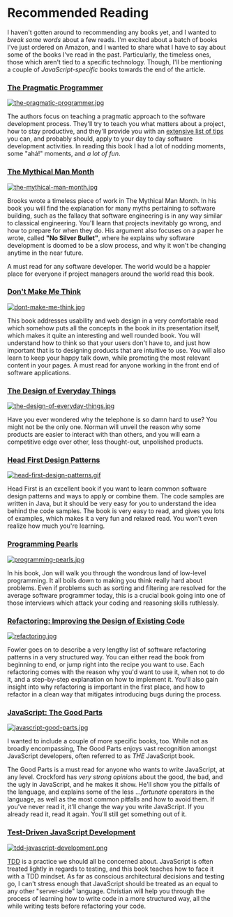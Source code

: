 # Recommended Reading #

I haven't gotten around to recommending any books yet, and I wanted to _break some words_ about a few reads. I'm excited about a batch of books I've just ordered on Amazon, and I wanted to share what I have to say about some of the books I've read in the past. Particularly, the timeless ones, those which aren't tied to a specific technology. Though, I'll be mentioning a couple of _JavaScript-specific_ books towards the end of the article.

### [The Pragmatic Programmer](http://www.amazon.com/Pragmatic-Programmer-Journeyman-Master/dp/020161622X "Find it in Amazon") ###

[![the-pragmatic-programmer.jpg][1]](http://www.amazon.com/Pragmatic-Programmer-Journeyman-Master/dp/020161622X "Find it in Amazon")

The authors focus on teaching a pragmatic approach to the software development process. They'll try to teach you what matters about a project, how to stay productive, and they'll provide you with an [extensive list of tips](http://www.codinghorror.com/blog/2004/10/a-pragmatic-quick-reference.html "A Pragmatic Quick Reference") you can, and probably should, apply to your day to day software development activities. In reading this book I had a lot of nodding moments, some "ahá!" moments, and _a lot of fun_.

### [The Mythical Man Month](http://www.amazon.com/Mythical-Man-Month-Software-Engineering-Anniversary/dp/0201835959 "Find it in Amazon") ###

[![the-mythical-man-month.jpg][2]](http://www.amazon.com/Mythical-Man-Month-Software-Engineering-Anniversary/dp/0201835959 "Find it in Amazon")

Brooks wrote a timeless piece of work in The Mythical Man Month. In his book you will find the explanation for many myths pertaining to software building, such as the fallacy that software engineering is in any way similar to classical engineering. You'll learn that projects inevitably go wrong, and how to prepare for when they do. His argument also focuses on a paper he wrote, called **"No Silver Bullet"**, where he explains why software development is doomed to be a slow process, and why it won't be changing anytime in the near future.

A must read for any software developer. The world would be a happier place for everyone if project managers around the world read this book.

### [Don't Make Me Think](http://www.amazon.com/Dont-Make-Me-Think-Usability/dp/0321344758 "Find it in Amazon") ###

[![dont-make-me-think.jpg][3]](http://www.amazon.com/Dont-Make-Me-Think-Usability/dp/0321344758 "Find it in Amazon")

This book addresses usability and web design in a very comfortable read which somehow puts all the concepts in the book in its presentation itself, which makes it quite an interesting and well rounded book. You will understand how to think so that your users don't have to, and just how important that is to designing products that are intuitive to use. You will also learn to keep your happy talk down, while promoting the most relevant content in your pages. A must read for anyone working in the front end of software applications.

### [The Design of Everyday Things](http://www.amazon.com/Design-Everyday-Things-Revised-Expanded/dp/0465050654 "Find it in Amazon") ###

[![the-design-of-everyday-things.jpg][4]](http://www.amazon.com/Design-Everyday-Things-Revised-Expanded/dp/0465050654 "Find it in Amazon")

Have you ever wondered why the telephone is so damn hard to use? You might not be the only one. Norman will unveil the reason why some products are easier to interact with than others, and you will earn a competitive edge over other, less thought-out, unpolished products.

### [Head First Design Patterns](http://www.amazon.com/First-Design-Patterns-Elisabeth-Freeman/dp/0596007124 "Find it in Amazon") ###

[![head-first-design-patterns.gif][5]](http://www.amazon.com/First-Design-Patterns-Elisabeth-Freeman/dp/0596007124 "Find it in Amazon")

Head First is an excellent book if you want to learn common software design patterns and ways to apply or combine them. The code samples are written in Java, but it should be very easy for you to understand the idea behind the code samples. The book is very easy to read, and gives you lots of examples, which makes it a very fun and relaxed read. You won't even realize how much you're learning.

### [Programming Pearls](http://www.amazon.com/Programming-Pearls-2nd-Jon-Bentley/dp/0201657880 "Find it in Amazon") ###

[![programming-pearls.jpg][6]](http://www.amazon.com/Programming-Pearls-2nd-Jon-Bentley/dp/0201657880 "Find it in Amazon")

In his book, Jon will walk you through the wondrous land of low-level programming. It all boils down to making you think really hard about problems. Even if problems such as sorting and filtering are resolved for the average software programmer today, this is a crucial book going into one of those interviews which attack your coding and reasoning skills ruthlessly.

### [Refactoring: Improving the Design of Existing Code](http://www.amazon.com/Refactoring-Improving-Design-Existing-Code/dp/0201485672 "Find it in Amazon") ###

[![refactoring.jpg][7]](http://www.amazon.com/Refactoring-Improving-Design-Existing-Code/dp/0201485672 "Find it in Amazon")

Fowler goes on to describe a very lengthy list of software refactoring patterns in a very structured way. You can either read the book from beginning to end, or jump right into the recipe you want to use. Each refactoring comes with the reason why you'd want to use it, when not to do it, and a step-by-step explanation on how to implement it. You'll also gain insight into why refactoring is important in the first place, and how to refactor in a clean way that mitigates introducing bugs during the process.

### [JavaScript: The Good Parts](http://www.amazon.com/JavaScript-Good-Parts-Douglas-Crockford/dp/0596517742 "Find it in Amazon") ###

[![javascript-good-parts.jpg][8]](http://www.amazon.com/JavaScript-Good-Parts-Douglas-Crockford/dp/0596517742 "Find it in Amazon")

I wanted to include a couple of more specific books, too. While not as broadly encompassing, The Good Parts enjoys vast recognition amongst JavaScript developers, often referred to as _THE_ JavaScript book.

The Good Parts is a must read for anyone who wants to write JavaScript, at any level. Crockford has _very strong opinions_ about the good, the bad, and the ugly in JavaScript, and he makes it show. He'll show you the pitfalls of the language, and explains some of the less ..._fortunate_ operators in the language, as well as the most common pitfalls and how to avoid them. If you've never read it, it'll change the way you write JavaScript. If you already read it, read it again. You'll still get something out of it.

### [Test-Driven JavaScript Development](http://www.amazon.com/Test-Driven-JavaScript-Development-Developers-Library/dp/0321683919 "Find it in Amazon") ###

[![tdd-javascript-development.png][9]](http://www.amazon.com/Test-Driven-JavaScript-Development-Developers-Library/dp/0321683919 "Find it in Amazon")

[TDD](http://en.wikipedia.org/wiki/Test-driven_development "Definition of TDD") is a practice we should all be concerned about. JavaScript is often treated lightly in regards to testing, and this book teaches how to face it with a TDD mindset. As far as conscious architectural decisions and testing go, I can't stress enough that JavaScript should be treated as an equal to any other  "server-side" language. Christian will help you through the process of learning how to write code in a more structured way, all the while writing tests before refactoring your code.


  [1]: http://i.imgur.com/fqvoJkR.jpg
  [2]: http://i.imgur.com/1JmntMT.jpg
  [3]: http://i.imgur.com/Rma7rpz.jpg
  [4]: http://i.imgur.com/7JR2rGf.jpg
  [5]: http://i.imgur.com/DUllqq2.gif
  [6]: http://i.imgur.com/ySYp0Zg.jpg
  [7]: http://i.imgur.com/RpThZgB.jpg
  [8]: http://i.imgur.com/e1bWz3k.jpg
  [9]: http://i.imgur.com/XjowBJ5.png
